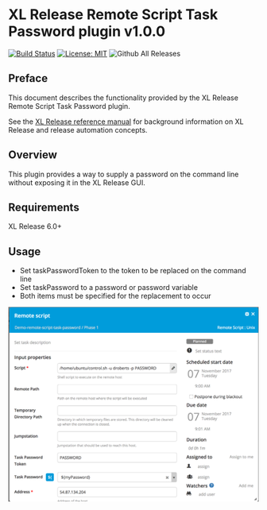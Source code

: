 # XL Release Remote Script Task Password plugin v1.0.0

[![Build Status][xlr-remotescript-taskpassword-plugin-travis-image]][xlr-remotescript-taskpassword-plugin-travis-url]
[![License: MIT][xlr-remotescript-taskpassword-plugin-license-image]][xlr-remotescript-taskpassword-plugin-license-url]
![Github All Releases][xlr-remotescript-taskpassword-plugin-downloads-image]

[xlr-remotescript-taskpassword-plugin-travis-image]: https://travis-ci.org/xebialabs-community/xlr-remotescript-taskpassword-plugin.svg?branch=master
[xlr-remotescript-taskpassword-plugin-travis-url]: https://travis-ci.org/xebialabs-community/xlr-remotescript-taskpassword-plugin
[xlr-remotescript-taskpassword-plugin-license-image]: https://img.shields.io/badge/License-MIT-yellow.svg
[xlr-remotescript-taskpassword-plugin-license-url]: https://opensource.org/licenses/MIT
[xlr-remotescript-taskpassword-plugin-downloads-image]: https://img.shields.io/github/downloads/xebialabs-community/xlr-remotescript-taskpassword-plugin/total.svg

## Preface

This document describes the functionality provided by the XL Release Remote Script Task Password plugin.

See the [XL Release reference manual](https://docs.xebialabs.com/xl-release) for background information on XL Release and release automation concepts.  


## Overview

This plugin provides a way to supply a password on the command line without exposing it in the XL Release GUI.

## Requirements

XL Release 6.0+

## Usage ##

* Set taskPasswordToken to the token to be replaced on the command line
* Set taskPassword to a password or password variable
* Both items must be specified for the replacement to occur

![task config](images/task-config.png)